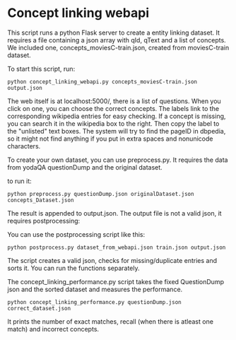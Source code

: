 Concept linking webapi
======================

This script runs a python Flask server to create a entity 
linking dataset. It requires a file containing a 
json array with qId, qText and a list of concepts.
We included one, concepts_moviesC-train.json, created
from moviesC-train dataset.

To start this script, run:

	python concept_linking_webapi.py concepts_moviesC-train.json output.json

The web itself is at localhost:5000/, there is a list of 
questions. When you click on one, you can choose the
correct concepts. The labels link to the corresponding
wikipedia entries for easy checking. If a concept is 
missing, you can search it in the wikipedia box to the
right. Then copy the label to the "unlisted" text boxes. 
The system will try to find the pageID in dbpedia, so it
might not find anything if you put in extra spaces and 
nonunicode characters.

To create your own dataset, you can use preprocess.py.
It requires the data from yodaQA questionDump and the 
original dataset.

to run it:

	python preprocess.py questionDump.json originalDataset.json concepts_Dataset.json

The result is appended to output.json. The output file 
is not a valid json, it requires postprocessing:

You can use the postprocessing script like this:

    python postprocess.py dataset_from_webapi.json train.json output.json

The script creates a valid json, checks for missing/duplicate
entries and sorts it. You can run the functions separately.

The concept_linking_performance.py script takes the fixed 
QuestionDump json and the sorted dataset and measures the
performance. 

    python concept_linking_performance.py questionDump.json correct_dataset.json

It prints the number of exact matches, recall (when there
is atleast one match) and incorrect concepts.